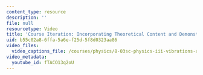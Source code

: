 ```yaml
---
content_type: resource
description: ''
file: null
resourcetype: Video
title: 'Course Iteration: Incorporating Theoretical Content and Demonstrations'
uid: b55c02a8-6ffa-5a6e-f25d-5f8d0323aa86
video_files:
  video_captions_file: /courses/physics/8-03sc-physics-iii-vibrations-and-waves-fall-2016/instructor-insights/course-iteration/fTACO13q2oU.vtt
video_metadata:
  youtube_id: fTACO13q2oU
---
```

